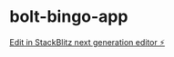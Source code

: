 # bolt-bingo-app

[Edit in StackBlitz next generation editor ⚡️](https://stackblitz.com/~/github.com/Potowai/bolt-bingo-app)